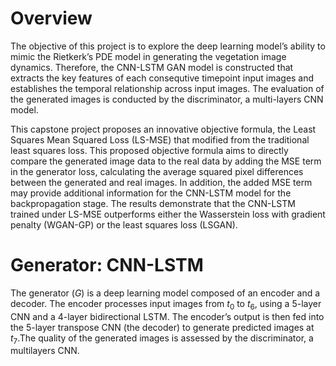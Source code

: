 # Overview
The objective of this project is to explore the deep learning model’s ability to mimic the Rietkerk’s PDE model in generating the vegetation image dynamics. 
Therefore, the CNN-LSTM GAN model is constructed that extracts the key features of each consequtive timepoint input images and establishes the temporal relationship across input images. The evaluation of the generated images is conducted by the discriminator, a multi-layers CNN model. 

This capstone project proposes an innovative objective formula, the Least Squares Mean Squared Loss (LS-MSE) that modified from the traditional least squares loss. This proposed objective formula aims to directly compare the generated image data to the real data by adding the MSE term in the generator loss, calculating the average squared pixel differences between the generated and real images. In addition, the added MSE term may provide additional information for the CNN-LSTM model for the backpropagation stage. The results demonstrate that the CNN-LSTM trained under LS-MSE outperforms either the Wasserstein loss with gradient penalty (WGAN-GP) or the least
squares loss (LSGAN).

# Generator: CNN-LSTM
The generator ($G$) is a deep learning model composed of an encoder and a decoder.  The encoder processes input images from $t_{0}$ to $t_{6}$, using a 5-layer CNN and a 4-layer bidirectional LSTM. The encoder’s output is then fed into the 5-layer transpose CNN (the decoder) to generate predicted images at $t_{7}$.The quality of the generated images is assessed by the discriminator, a multilayers CNN.
